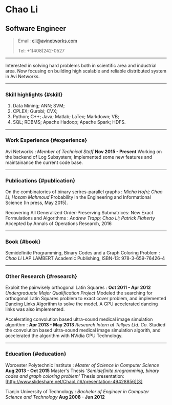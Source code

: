 # Chao Li
## Software Engineer

> Email: <cli@avinetworks.com>
>
> Tel: +1(408)242-0527

-------

Interested in solving hard problems both in scientific area and industrial area.
Now focusing on building high scalable and reliable distributed system in Avi Networks.

-------

### Skill highlights {#skill}
1. Data Mining; ANN; SVM;
1. CPLEX; Gurobi; CVX;
1. Python; C++; Java; Matlab; LaTex; Markdown; VB;
1. SQL; RDBMS; Apache Hadoop; Apache Spark; HDFS.

-------

### Work Experience {#experience}
Avi Networks
: *Member of Technical Staff*
  __Nov 2015 - Present__
  Working on the backend of Log Subsystem;
  Implemented some new features and maintainance the current code base.

-------

### Publications {#publication}
On the combinatorics of binary serires-parallel graphs
: *Micha Hofri; Chao Li; Hosam Mahmoud*
  Probability in the Engineering and Informational Science (In press, May 2015).

Recovering All Generalized Order-Preserving Submatrices: New Exact Formulations and Algorithms
: *Andrew Trapp; Chao Li; Patrick Flaherty*
  Accepted by Annals of Operations Research, 2016

-------

### Book {#book}
Semidefinite Programming, Binary Codes and a Graph Coloring Problem
: *Chao Li*
  LAP LAMBERT Academic Publishing, ISBN-13: 978-3-659-76426-4

-------

### Other Research {#research}
Exploit the pairwisely orthogonal Latin Squares
: __Oct 2011 - Apr 2012__
  *Undergraduate Major Qualification Project*
  Modeled the searching for orthogonal Latin Squares problem to exact cover problem, and
  implemented Dancing Links Algorithm to solve the model. A GPU accelerated dancing links
  was also implemented.

Accelerating convolution based ultra-sound medical image simulation algorithm
: __Apr 2013 - May 2013__
  *Research Intern at Tellyes Ltd. Co.*
  Studied the convolution based ultra-sound medical image simulation algorith, and accelerated 
  the algorithm with NVidia GPU Technology.


-------

### Education {#education}
Worcester Polytechnic Institute 
: *Master of Science in Computer Science*
  __Aug 2013 - Oct 2015__
  Master's Thesis *'Semidefinite programming, binary codes and graph coloring problem'*
  Thesis presentation: [http://www.slideshare.net/ChaoLi16/presentation-49428856][3]

Tianjin University of Technology 
: *Bachelor of Engineer in Computer Science and Technology*
  __Aug 2008 - Jun 2012__


[1]: https://www.github.com/chaopli
[2]: https://www.linkedin.com/in/lichao90/
[3]: http://www.slideshare.net/ChaoLi16/presentation-49428856
[4]: https://chaopli.github.io
